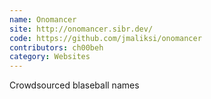```yaml
---
name: Onomancer
site: http://onomancer.sibr.dev/
code: https://github.com/jmaliksi/onomancer
contributors: ch00beh
category: Websites
---
```

Crowdsourced blaseball names